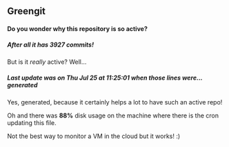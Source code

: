 ## Greengit

#### Do you wonder why this repository is so active?

##### After all it has 3927 commits!

But is it *really* active? Well...

##### Last update was on Thu Jul 25 at 11:25:01 when those lines were... generated

Yes, generated, because it certainly helps a lot to have such an active repo!

Oh and there was **88%** disk usage on the machine
where there is the cron updating this file.

Not the best way to monitor a VM in the cloud but it works! :)
